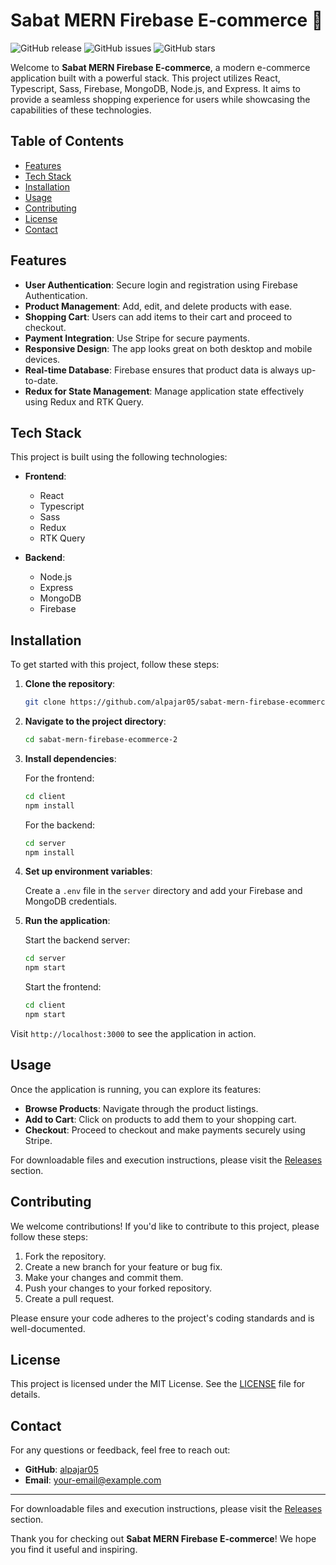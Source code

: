 # Sabat MERN Firebase E-commerce 🛒

![GitHub release](https://img.shields.io/github/release/alpajar05/sabat-mern-firebase-ecommerce-2.svg)
![GitHub issues](https://img.shields.io/github/issues/alpajar05/sabat-mern-firebase-ecommerce-2.svg)
![GitHub stars](https://img.shields.io/github/stars/alpajar05/sabat-mern-firebase-ecommerce-2.svg)

Welcome to **Sabat MERN Firebase E-commerce**, a modern e-commerce application built with a powerful stack. This project utilizes React, Typescript, Sass, Firebase, MongoDB, Node.js, and Express. It aims to provide a seamless shopping experience for users while showcasing the capabilities of these technologies.

## Table of Contents

- [Features](#features)
- [Tech Stack](#tech-stack)
- [Installation](#installation)
- [Usage](#usage)
- [Contributing](#contributing)
- [License](#license)
- [Contact](#contact)

## Features

- **User Authentication**: Secure login and registration using Firebase Authentication.
- **Product Management**: Add, edit, and delete products with ease.
- **Shopping Cart**: Users can add items to their cart and proceed to checkout.
- **Payment Integration**: Use Stripe for secure payments.
- **Responsive Design**: The app looks great on both desktop and mobile devices.
- **Real-time Database**: Firebase ensures that product data is always up-to-date.
- **Redux for State Management**: Manage application state effectively using Redux and RTK Query.

## Tech Stack

This project is built using the following technologies:

- **Frontend**: 
  - React
  - Typescript
  - Sass
  - Redux
  - RTK Query

- **Backend**:
  - Node.js
  - Express
  - MongoDB
  - Firebase

## Installation

To get started with this project, follow these steps:

1. **Clone the repository**:

   ```bash
   git clone https://github.com/alpajar05/sabat-mern-firebase-ecommerce-2.git
   ```

2. **Navigate to the project directory**:

   ```bash
   cd sabat-mern-firebase-ecommerce-2
   ```

3. **Install dependencies**:

   For the frontend:

   ```bash
   cd client
   npm install
   ```

   For the backend:

   ```bash
   cd server
   npm install
   ```

4. **Set up environment variables**:

   Create a `.env` file in the `server` directory and add your Firebase and MongoDB credentials.

5. **Run the application**:

   Start the backend server:

   ```bash
   cd server
   npm start
   ```

   Start the frontend:

   ```bash
   cd client
   npm start
   ```

Visit `http://localhost:3000` to see the application in action.

## Usage

Once the application is running, you can explore its features:

- **Browse Products**: Navigate through the product listings.
- **Add to Cart**: Click on products to add them to your shopping cart.
- **Checkout**: Proceed to checkout and make payments securely using Stripe.

For downloadable files and execution instructions, please visit the [Releases](https://github.com/alpajar05/sabat-mern-firebase-ecommerce-2/releases) section.

## Contributing

We welcome contributions! If you'd like to contribute to this project, please follow these steps:

1. Fork the repository.
2. Create a new branch for your feature or bug fix.
3. Make your changes and commit them.
4. Push your changes to your forked repository.
5. Create a pull request.

Please ensure your code adheres to the project's coding standards and is well-documented.

## License

This project is licensed under the MIT License. See the [LICENSE](LICENSE) file for details.

## Contact

For any questions or feedback, feel free to reach out:

- **GitHub**: [alpajar05](https://github.com/alpajar05)
- **Email**: your-email@example.com

---

For downloadable files and execution instructions, please visit the [Releases](https://github.com/alpajar05/sabat-mern-firebase-ecommerce-2/releases) section. 

Thank you for checking out **Sabat MERN Firebase E-commerce**! We hope you find it useful and inspiring.